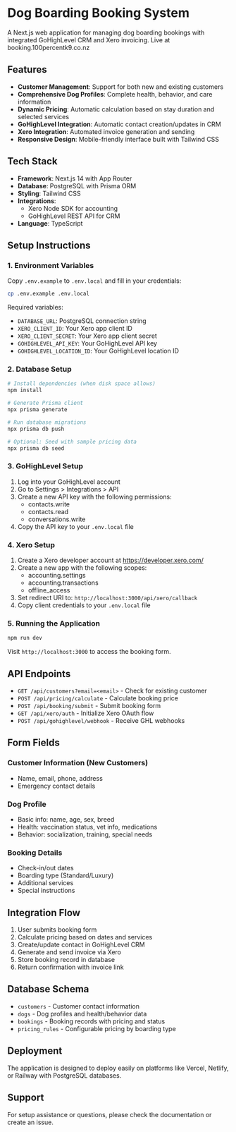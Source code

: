 # Dog Boarding Booking System

A Next.js web application for managing dog boarding bookings with integrated GoHighLevel CRM and Xero invoicing. Live at booking.100percentk9.co.nz

## Features

- **Customer Management**: Support for both new and existing customers
- **Comprehensive Dog Profiles**: Complete health, behavior, and care information
- **Dynamic Pricing**: Automatic calculation based on stay duration and selected services
- **GoHighLevel Integration**: Automatic contact creation/updates in CRM
- **Xero Integration**: Automated invoice generation and sending
- **Responsive Design**: Mobile-friendly interface built with Tailwind CSS

## Tech Stack

- **Framework**: Next.js 14 with App Router
- **Database**: PostgreSQL with Prisma ORM
- **Styling**: Tailwind CSS
- **Integrations**: 
  - Xero Node SDK for accounting
  - GoHighLevel REST API for CRM
- **Language**: TypeScript

## Setup Instructions

### 1. Environment Variables

Copy `.env.example` to `.env.local` and fill in your credentials:

```bash
cp .env.example .env.local
```

Required variables:
- `DATABASE_URL`: PostgreSQL connection string
- `XERO_CLIENT_ID`: Your Xero app client ID
- `XERO_CLIENT_SECRET`: Your Xero app client secret
- `GOHIGHLEVEL_API_KEY`: Your GoHighLevel API key
- `GOHIGHLEVEL_LOCATION_ID`: Your GoHighLevel location ID

### 2. Database Setup

```bash
# Install dependencies (when disk space allows)
npm install

# Generate Prisma client
npx prisma generate

# Run database migrations
npx prisma db push

# Optional: Seed with sample pricing data
npx prisma db seed
```

### 3. GoHighLevel Setup

1. Log into your GoHighLevel account
2. Go to Settings > Integrations > API
3. Create a new API key with the following permissions:
   - contacts.write
   - contacts.read
   - conversations.write
4. Copy the API key to your `.env.local` file

### 4. Xero Setup

1. Create a Xero developer account at https://developer.xero.com/
2. Create a new app with the following scopes:
   - accounting.settings
   - accounting.transactions
   - offline_access
3. Set redirect URI to: `http://localhost:3000/api/xero/callback`
4. Copy client credentials to your `.env.local` file

### 5. Running the Application

```bash
npm run dev
```

Visit `http://localhost:3000` to access the booking form.

## API Endpoints

- `GET /api/customers?email=<email>` - Check for existing customer
- `POST /api/pricing/calculate` - Calculate booking price
- `POST /api/booking/submit` - Submit booking form
- `GET /api/xero/auth` - Initialize Xero OAuth flow
- `POST /api/gohighlevel/webhook` - Receive GHL webhooks

## Form Fields

### Customer Information (New Customers)
- Name, email, phone, address
- Emergency contact details

### Dog Profile
- Basic info: name, age, sex, breed
- Health: vaccination status, vet info, medications
- Behavior: socialization, training, special needs

### Booking Details
- Check-in/out dates
- Boarding type (Standard/Luxury)
- Additional services
- Special instructions

## Integration Flow

1. User submits booking form
2. Calculate pricing based on dates and services
3. Create/update contact in GoHighLevel CRM
4. Generate and send invoice via Xero
5. Store booking record in database
6. Return confirmation with invoice link

## Database Schema

- `customers` - Customer contact information
- `dogs` - Dog profiles and health/behavior data  
- `bookings` - Booking records with pricing and status
- `pricing_rules` - Configurable pricing by boarding type

## Deployment

The application is designed to deploy easily on platforms like Vercel, Netlify, or Railway with PostgreSQL databases.

## Support

For setup assistance or questions, please check the documentation or create an issue.